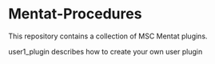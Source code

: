 # Mentat-Procedures

This repository contains a collection of MSC Mentat plugins.

user1_plugin describes how to create your own user plugin
